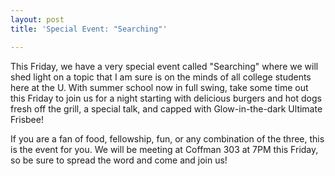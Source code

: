 ```yaml
---
layout: post
title: 'Special Event: "Searching"'

---
```


This Friday, we have a very special event called "Searching" where we will shed light on a topic that I am sure is on the minds of all college students here at the U. With summer school now in full swing, take some time out this Friday to join us for a night starting with delicious burgers and hot dogs fresh off the grill, a special talk, and capped with Glow-in-the-dark Ultimate Frisbee!

If you are a fan of food, fellowship, fun, or any combination of the three, this is the event for you. We will be meeting at Coffman 303 at 7PM this Friday, so be sure to spread the word and come and join us!
